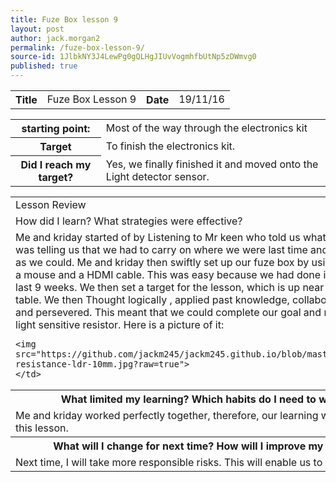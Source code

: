 ```yaml
---
title: Fuze Box lesson 9
layout: post
author: jack.morgan2
permalink: /fuze-box-lesson-9/
source-id: 1JlbkNY3J4LewPg0gQLHgJIUvVogmhfbUtNp5zDWmvg0
published: true
---
```

<table class="table1">
  <tr>
  <th>Title</th>
    <td>Fuze Box Lesson 9</td>
    <th>Date</th>
    <td>19/11/16</td>
  </tr>
</table>


<table class="table1">
  <tr>
  <th>starting point:</th>
    <td>Most of the way through the electronics kit</td>
  </tr>
  <tr>
    <th>Target</th>
    <td>To finish the electronics kit.</td>
  </tr>
  <tr>
    <th>Did I reach my target?
    </th>
    <td> Yes, we finally finished it and moved onto the Light detector sensor.</td>
  </tr>
</table>

<table class="table1">
  <tr>
    <td>Lesson Review</td>
  </tr>
  <tr>
    <td>How did I learn? What strategies were effective?</td>
  </tr>
  <tr>
    <td>Me and kriday started of by Listening to Mr keen who told us what to do. This time it was telling us that  we had to carry on where we were last time and working as hard as we could.  Me and kriday then swiftly set up our fuze box by using a power cable, a mouse and a HDMI cable. This was easy because we had done it before for the last 9 weeks. We then set a target for the lesson, which is up near the top of the table. We then Thought logically , applied past knowledge, collaborated together and persevered. This meant that we could complete our goal and move on to the light sensitive resistor. Here is a picture of it:
    
    
    
    
    
    
    
    <img src="https://github.com/jackm245/jackm245.github.io/blob/master/images/photo-resistance-ldr-10mm.jpg?raw=true">
    </td>
  </tr>
  <tr>
    <th>What limited my learning? Which habits do I need to work on?</th>
  </tr>
  <tr>
    <td>Me and kriday worked perfectly together, therefore, our learning was not limited this lesson.</td>
  </tr>
  <tr>
    <th>What will I change for next time? How will I improve my learning?</th>
  </tr>
  <tr>
    <td>Next time, I will take more responsible risks. This will enable us to achieve more.</td>
  </tr>
</table>


